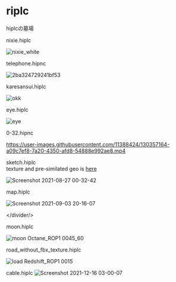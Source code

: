 



# riplc
hiplcの墓場

nixie.hiplc

![nixie_white](https://user-images.githubusercontent.com/11388424/123547796-1d849e80-d79d-11eb-8cfc-5dac6a473afd.jpg)

</divider>

telephone.hipnc

![2ba324729241bf53](https://user-images.githubusercontent.com/11388424/123534426-17200380-d758-11eb-998d-167a4de7999c.jpg)

</divider>

karesansui.hiplc

![okk](https://user-images.githubusercontent.com/11388424/129453417-0c1e234c-c414-425f-9785-edd1932e00c4.png)


</divider>

eye.hiplc

![eye](https://user-images.githubusercontent.com/11388424/129453425-c60d8d08-0616-4ba7-9bf5-7ce7b9879553.png)

</divider>

0-32.hipnc

https://user-images.githubusercontent.com/11388424/130357164-a09c7ef8-7a20-4350-afd8-54888e992ae8.mp4


</divider>

sketch.hiplc  
texture and pre-similated geo is [here](https://drive.google.com/drive/folders/1nvg3bJzyoZaBKB36KfjmyFFiAqyrbgL4?usp=sharing)

![Screenshot 2021-08-27 00-32-42](https://user-images.githubusercontent.com/11388424/131119281-7f870ffe-f579-4bce-91f6-10460d6baf91.png)

</divider>

map.hiplc

![Screenshot 2021-09-03 20-16-07](https://user-images.githubusercontent.com/11388424/131996978-9bc06531-d63b-4c14-a406-11a4ad2b4f1a.png)


</divider/>

moon.hiplc

![moon Octane_ROP1 0045_60](https://user-images.githubusercontent.com/11388424/132134235-d8061c4c-dd8b-4730-a39e-2d231cef7822.png)

</divider>

road_without_fbx_texture.hiplc

![load Redshift_ROP1 0015](https://user-images.githubusercontent.com/11388424/141674551-d0178e4f-d2e8-4d18-8919-9e5b23524c0b.png)

cable.hiplc
![Screenshot 2021-12-16 03-00-07](https://user-images.githubusercontent.com/11388424/146633477-b93b7589-6c71-4fff-9906-25e901e91d11.png)

